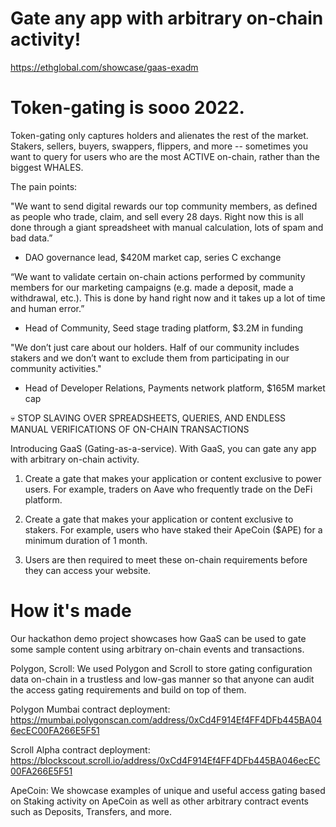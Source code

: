 # Gate any app with arbitrary on-chain activity!

https://ethglobal.com/showcase/gaas-exadm

# Token-gating is sooo 2022.

Token-gating only captures holders and alienates the rest of the market. Stakers, sellers, buyers, swappers, flippers, and more -- sometimes you want to query for users who are the most ACTIVE on-chain, rather than the biggest WHALES.

The pain points:

"We want to send digital rewards our top community members, as defined as people who trade, claim, and sell every 28 days. Right now this is all done through a giant spreadsheet with manual calculation, lots of spam and bad data.”

- DAO governance lead, $420M market cap, series C exchange

“We want to validate certain on-chain actions performed by community members for our marketing campaigns (e.g. made a deposit, made a withdrawal, etc.). This is done by hand right now and it takes up a lot of time and human error.”

- Head of Community, Seed stage trading platform, $3.2M in funding

"We don’t just care about our holders. Half of our community includes stakers and we don’t want to exclude them from participating in our community activities."

- Head of Developer Relations, Payments network platform, $165M market cap

💀 STOP SLAVING OVER SPREADSHEETS, QUERIES, AND ENDLESS MANUAL VERIFICATIONS OF ON-CHAIN TRANSACTIONS

Introducing GaaS (Gating-as-a-service). With GaaS, you can gate any app with arbitrary on-chain activity.

1. Create a gate that makes your application or content exclusive to power users. For example, traders on Aave who frequently trade on the DeFi platform.

2. Create a gate that makes your application or content exclusive to stakers. For example, users who have staked their ApeCoin ($APE) for a minimum duration of 1 month.

3. Users are then required to meet these on-chain requirements before they can access your website.

# How it's made

Our hackathon demo project showcases how GaaS can be used to gate some sample content using arbitrary on-chain events and transactions.

Polygon, Scroll:
We used Polygon and Scroll to store gating configuration data on-chain in a trustless and low-gas manner so that anyone can audit the access gating requirements and build on top of them.

Polygon Mumbai contract deployment: https://mumbai.polygonscan.com/address/0xCd4F914Ef4FF4DFb445BA046ecEC00FA266E5F51

Scroll Alpha contract deployment:
https://blockscout.scroll.io/address/0xCd4F914Ef4FF4DFb445BA046ecEC00FA266E5F51

ApeCoin:
We showcase examples of unique and useful access gating based on Staking activity on ApeCoin as well as other arbitrary contract events such as Deposits, Transfers, and more.
